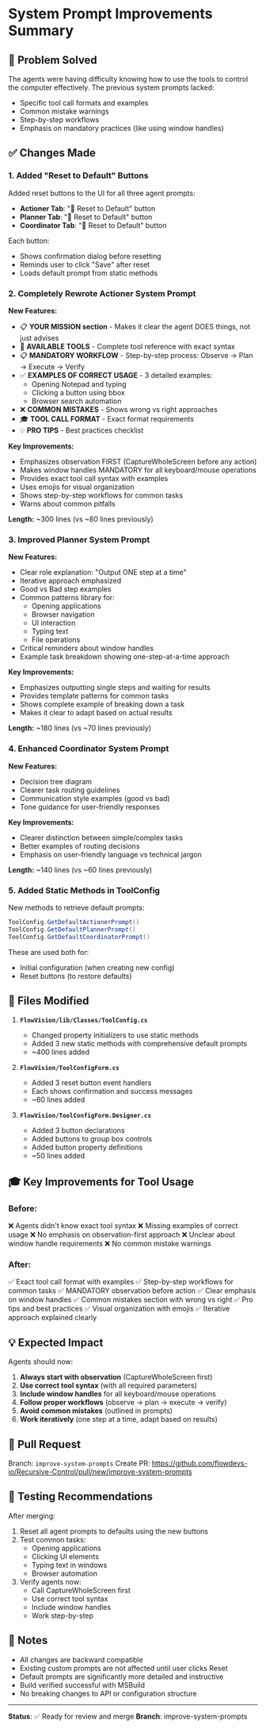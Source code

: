 # System Prompt Improvements Summary

## 🎯 Problem Solved

The agents were having difficulty knowing how to use the tools to control the computer effectively. The previous system prompts lacked:
- Specific tool call formats and examples
- Common mistake warnings
- Step-by-step workflows
- Emphasis on mandatory practices (like using window handles)

## ✅ Changes Made

### 1. Added "Reset to Default" Buttons

Added reset buttons to the UI for all three agent prompts:
- **Actioner Tab**: "🔄 Reset to Default" button
- **Planner Tab**: "🔄 Reset to Default" button  
- **Coordinator Tab**: "🔄 Reset to Default" button

Each button:
- Shows confirmation dialog before resetting
- Reminds user to click "Save" after reset
- Loads default prompt from static methods

### 2. Completely Rewrote Actioner System Prompt

**New Features:**
- 📋 **YOUR MISSION section** - Makes it clear the agent DOES things, not just advises
- 🔧 **AVAILABLE TOOLS** - Complete tool reference with exact syntax
- 📋 **MANDATORY WORKFLOW** - Step-by-step process: Observe → Plan → Execute → Verify
- ✅ **EXAMPLES OF CORRECT USAGE** - 3 detailed examples:
  - Opening Notepad and typing
  - Clicking a button using bbox
  - Browser search automation
- ❌ **COMMON MISTAKES** - Shows wrong vs right approaches
- 🎓 **TOOL CALL FORMAT** - Exact format requirements
- 💡 **PRO TIPS** - Best practices checklist

**Key Improvements:**
- Emphasizes observation FIRST (CaptureWholeScreen before any action)
- Makes window handles MANDATORY for all keyboard/mouse operations
- Provides exact tool call syntax with examples
- Uses emojis for visual organization
- Shows step-by-step workflows for common tasks
- Warns about common pitfalls

**Length:** ~300 lines (vs ~80 lines previously)

### 3. Improved Planner System Prompt

**New Features:**
- Clear role explanation: "Output ONE step at a time"
- Iterative approach emphasized
- Good vs Bad step examples
- Common patterns library for:
  - Opening applications
  - Browser navigation
  - UI interaction
  - Typing text
  - File operations
- Critical reminders about window handles
- Example task breakdown showing one-step-at-a-time approach

**Key Improvements:**
- Emphasizes outputting single steps and waiting for results
- Provides template patterns for common tasks
- Shows complete example of breaking down a task
- Makes it clear to adapt based on actual results

**Length:** ~180 lines (vs ~70 lines previously)

### 4. Enhanced Coordinator System Prompt

**New Features:**
- Decision tree diagram
- Clearer task routing guidelines
- Communication style examples (good vs bad)
- Tone guidance for user-friendly responses

**Key Improvements:**
- Clearer distinction between simple/complex tasks
- Better examples of routing decisions
- Emphasis on user-friendly language vs technical jargon

**Length:** ~140 lines (vs ~60 lines previously)

### 5. Added Static Methods in ToolConfig

New methods to retrieve default prompts:
```csharp
ToolConfig.GetDefaultActionerPrompt()
ToolConfig.GetDefaultPlannerPrompt()
ToolConfig.GetDefaultCoordinatorPrompt()
```

These are used both for:
- Initial configuration (when creating new config)
- Reset buttons (to restore defaults)

## 📁 Files Modified

1. **`FlowVision/lib/Classes/ToolConfig.cs`**
   - Changed property initializers to use static methods
   - Added 3 new static methods with comprehensive default prompts
   - ~400 lines added

2. **`FlowVision/ToolConfigForm.cs`**
   - Added 3 reset button event handlers
   - Each shows confirmation and success messages
   - ~60 lines added

3. **`FlowVision/ToolConfigForm.Designer.cs`**
   - Added 3 button declarations
   - Added buttons to group box controls
   - Added button property definitions
   - ~50 lines added

## 🎓 Key Improvements for Tool Usage

### Before:
❌ Agents didn't know exact tool syntax
❌ Missing examples of correct usage
❌ No emphasis on observation-first approach
❌ Unclear about window handle requirements
❌ No common mistake warnings

### After:
✅ Exact tool call format with examples
✅ Step-by-step workflows for common tasks
✅ MANDATORY observation before action
✅ Clear emphasis on window handles
✅ Common mistakes section with wrong vs right
✅ Pro tips and best practices
✅ Visual organization with emojis
✅ Iterative approach explained clearly

## 💡 Expected Impact

Agents should now:
1. **Always start with observation** (CaptureWholeScreen first)
2. **Use correct tool syntax** (with all required parameters)
3. **Include window handles** for all keyboard/mouse operations
4. **Follow proper workflows** (observe → plan → execute → verify)
5. **Avoid common mistakes** (outlined in prompts)
6. **Work iteratively** (one step at a time, adapt based on results)

## 🔗 Pull Request

Branch: `improve-system-prompts`
Create PR: https://github.com/flowdevs-io/Recursive-Control/pull/new/improve-system-prompts

## 🧪 Testing Recommendations

After merging:
1. Reset all agent prompts to defaults using the new buttons
2. Test common tasks:
   - Opening applications
   - Clicking UI elements
   - Typing text in windows
   - Browser automation
3. Verify agents now:
   - Call CaptureWholeScreen first
   - Use correct tool syntax
   - Include window handles
   - Work step-by-step

## 📝 Notes

- All changes are backward compatible
- Existing custom prompts are not affected until user clicks Reset
- Default prompts are significantly more detailed and instructive
- Build verified successful with MSBuild
- No breaking changes to API or configuration structure

---

**Status**: ✅ Ready for review and merge
**Branch**: improve-system-prompts
